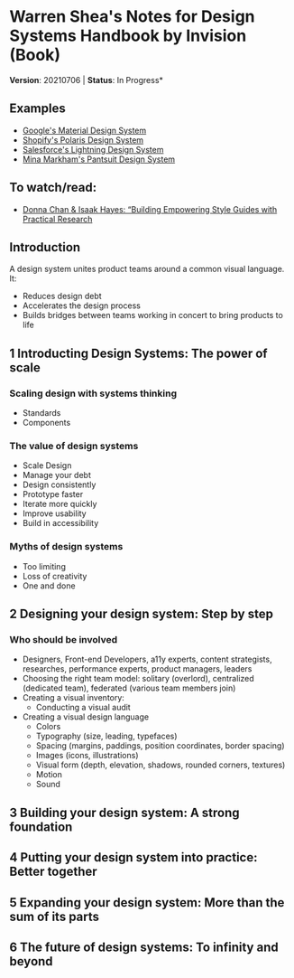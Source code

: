 # Warren Shea's Notes for Design Systems Handbook by Invision (Book)
**Version**: 20210706 | **Status**: In Progress*

## Examples
* [Google's Material Design System](https://material.io/design)
* [Shopify's Polaris Design System](https://polaris.shopify.com/)
* [Salesforce's Lightning Design System](https://www.lightningdesignsystem.com/)
* [Mina Markham's Pantsuit Design System](https://medium.com/git-out-the-vote/pantsuit-the-hillary-clinton-ui-pattern-library-238e9bf06b54)

## To watch/read:
* [Donna Chan & Isaak Hayes: “Building Empowering Style Guides with Practical Research](https://www.clarityconf.com/session/building-empowering-style-guides-with-practical-research)

## Introduction
A design system unites product teams around a common visual language. It:
* Reduces design debt
* Accelerates the design process
* Builds bridges between teams working in concert to bring products to life


## 1 Introducting Design Systems: The power of scale

### Scaling design with systems thinking
* Standards
* Components

### The value of design systems
* Scale Design
* Manage your debt
* Design consistently
* Prototype faster
* Iterate more quickly
* Improve usability
* Build in accessibility

### Myths of design systems
* Too limiting
* Loss of creativity
* One and done


## 2 Designing your design system: Step by step

### Who should be involved
* Designers, Front-end Developers, a11y experts, content strategists, researches, performance experts, product managers, leaders
* Choosing the right team model: solitary (overlord), centralized (dedicated team), federated (various team members join)
* Creating a visual inventory:
  * Conducting a visual audit
* Creating a visual design language
  * Colors
  * Typography (size, leading, typefaces)
  * Spacing (margins, paddings, position coordinates, border spacing)
  * Images (icons, illustrations)
  * Visual form (depth, elevation, shadows, rounded corners, textures)
  * Motion
  * Sound

## 3 Building your design system: A strong foundation

## 4 Putting your design system into practice: Better together

## 5 Expanding your design system: More than the sum of its parts

## 6 The future of design systems: To infinity and beyond

